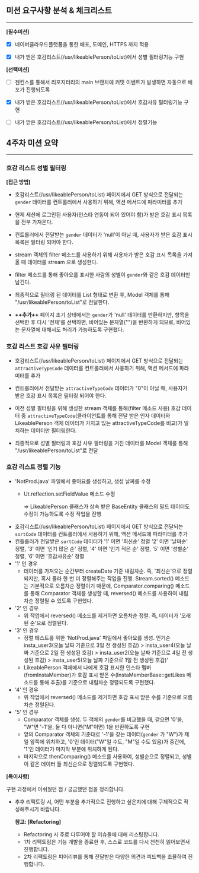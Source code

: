 ## 미션 요구사항 분석 & 체크리스트

---

**[필수미션]**
-[x] 네이버클라우드플랫폼을 통한 배포, 도메인, HTTPS 까지 적용

-[x] 내가 받은 호감리스트(/usr/likeablePerson/toList)에서 성별 필터링기능 구현

**[선택미션]**
-[ ] 젠킨스를 통해서 리포지터리의 main 브랜치에 커밋 이벤트가 발생하면 자동으로 배포가 진행되도록

-[x] 내가 받은 호감리스트(/usr/likeablePerson/toList)에서 호감사유 필터링기능 구현

-[ ] 내가 받은 호감리스트(/usr/likeablePerson/toList)에서 정렬기능
## 4주차 미션 요약

---

### 호감 리스트 성별 필터링

**[접근 방법]**

- 호감리스트(/usr/likeablePerson/toList) 페이지에서 GET 방식으로 전달되는 `gender` 데이터를 컨트롤러에서 사용하기 위해, 액션 메서드에 파라미터를 추가 

- 현제 세션에 로그인된 사용자(인스타 연동이 되어 있어야 함)가 받은 호감 표시 목록을 전부 가져온다.

- 컨트롤러에서 전달받는 `gender` 데이터가 'null'이 아닐 때, 사용자가 받은 호감 표시 목록은 필터링 되어야 한다.

- stream 객체의 filter 메소드를 사용하기 위해 사용자가 받은 호감 표시 목록을 가져올 때 데이터를 stream 으로 생성한다.

- filter 메소드를 통해 좋아요를 표시한 사람의 성별이 `gender`와 같은 호감 데이터만 남긴다.

- 최종적으로 필터링 된 데이터를 List 형태로 변환 후, Model 객체를 통해 "/usr/likeablePerson/toList"로 전달한다.

- **++추가++** 페이지 초기 상태에서는 `gender`가 'null' 데이터를 반환하지만, 항목을 선택한 후 다시 '전체'를 선택하면, 비어있는 문자열("")을 반환하게 되므로, 비어있는 문자열에 대해서도 처리가 가능하도록 구현했다.

### 호감 리스트 호감 사유 필터링

- 호감리스트(/usr/likeablePerson/toList) 페이지에서 GET 방식으로 전달되는 `attractiveTypeCode` 데이터를 컨트롤러에서 사용하기 위해, 액션 메서드에 파라미터를 추가

- 컨트롤러에서 전달받는 `attractiveTypeCode` 데이터가 "0"이 아닐 때, 사용자가 받은 호감 표시 목록은 필터링 되어야 한다.

- 이전 성별 필터링을 위해 생성한 stream 객체를 통해(filter 메소드 사용) 호감 데이터 중 `attractiveTypeCode`(클라이언트를 통해 전달 받은 인자 데이터와 LikeablePerson 객체 데이터가 가지고 있는 attractiveTypeCode를 비교)가 일치하는 데이터만 필터링한다.

- 최종적으로 성별 필터링과 호감 사유 필터링을 거친 데이터를 Model 객체를 통해 "/usr/likeablePerson/toList"로 전달

### 호감 리스트 정렬 기능
- 'NotProd.java' 파일에서 좋아요를 생성하고, 생성 날짜를 수정
  - Ut.reflection.setFieldValue 메소드 수정
    
    => LikeablePerson 클래스가 상속 받은 BaseEntity 클래스의 필드 데이터도 수정이 가능하도록 수정 작업을 진행 
- 호감리스트(/usr/likeablePerson/toList) 페이지에서 GET 방식으로 전달되는 `sortCode` 데이터를 컨트롤러에서 사용하기 위해, 액션 메서드에 파라미터를 추가
- 컨틀롤러가 전달받은 `sortCode` 데이터가 '1' 이면 '최신순' 정렬 '2' 이면 '날짜순' 정렬, '3' 이면 '인기 많은 순' 정렬, '4' 이면 '인기 적은 순' 정렬, '5' 이면 '성별순' 정렬, '6' 이면 '호감사유순' 정렬
- '1' 인 경우
  - 데이터를 가져오는 순간부터 createDate 기준 내림차순. 즉, '최신순'으로 정렬되지만, 혹시 몰라 한 번 더 정렬해주는 작업을 진행. Stream.sorted() 메소드는 기본적으로 오름차순 정렬이기 때문에, Comparator.comparing() 메소드를 통해 Comparator 객체를 생성할 때, reversed() 메소드를 사용하여 내림차순 정렬될 수 있도록 구현했다.
- '2' 인 경우
  - 위 작업에서 reversed() 메소드를 제거하면 오름차순 정렬. 즉, 데이터가 '오래된 순'으로 정렬된다.
- '3' 인 경우
  - 정렬 테스트를 위한 'NotProd.java' 파일에서 좋아요를 생성. 인기순 insta_user3(오늘 날짜 기준으로 3일 전 생성된 호감) > insta_user4(오늘 날짜 기준으로 2일 전 생성된 호감) > insta_user2(오늘 날짜 기준으로 4일 전 생성된 호감) > insta_user5(오늘 날짜 기준으로 1일 전 생성된 호감)'
  - LikeablePerson 객체에서 나에게 호감 표시한 인스타 멤버(fromInstaMember)가 호감 표시 받은 수(InstaMemberBase::getLikes 메소드를 통해 추출)를 기준으로 내림차순 정렬되도록 구현했다.
- '4' 인 경우
  - 위 작업에서 reversed() 메소드를 제거하면 호감 표시 받은 수를 기준으로 오름차순 정렬된다.
- '5' 인 경우
  - Comparator 객체를 생성. 두 객체의 `gender`를 비교했을 때, 같으면 '0'을, "W"면 '-1'을, 둘 다 아니면("M"이면) 1을 반환하도록 구현
  - 앞의 Comparator 객체의 기준대로 '-1'을 갖는 데이터(`gender` 가 "W")가 제일 앞쪽에 위치하고, '0'인 데이터("W"일 수도, "M"일 수도 있음)가 중간에, '1'인 데이터가 마지막 부분에 위치하게 된다.
  - 마지막으로 thenComparing() 메소드를 사용하여, 성별순으로 정렬되고, 성별이 같은 데이터 들 최신순으로 정렬되도록 구현했다.

**[특이사항]**

구현 과정에서 아쉬웠던 점 / 궁금했던 점을 정리합니다.

- 추후 리팩토링 시, 어떤 부분을 추가적으로 진행하고 싶은지에 대해 구체적으로 작성해주시기 바랍니다.

  **참고: [Refactoring]**

    - Refactoring 시 주로 다루어야 할 이슈들에 대해 리스팅합니다.
    - 1차 리팩토링은 기능 개발을 종료한 후, 스스로 코드를 다시 천천히 읽어보면서 진행합니다.
    - 2차 리팩토링은 피어리뷰를 통해 전달받은 다양한 의견과 피드백을 조율하여 진행합니다.